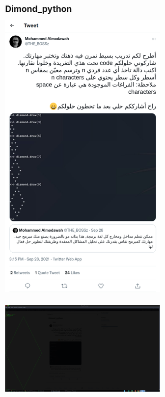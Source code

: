 # Dimond_python
![Tux](https://raw.githubusercontent.com/m7md1337/Dimond_python/main/challenge.png)
# 
![Tux](https://raw.githubusercontent.com/m7md1337/Dimond_python/main/draw_dimonds.png)
